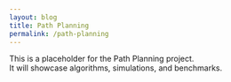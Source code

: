 ```yaml
---
layout: blog
title: Path Planning
permalink: /path-planning
---
```


This is a placeholder for the Path Planning project.  
It will showcase algorithms, simulations, and benchmarks.
